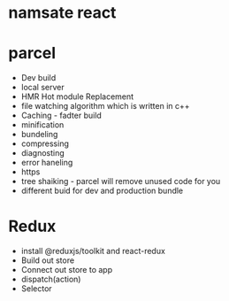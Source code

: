 # namsate react


# parcel
- Dev build
- local server
- HMR Hot module Replacement
- file watching algorithm which is written in c++
- Caching - fadter build
- minification
- bundeling 
- compressing 
- diagnosting
- error haneling 
- https
- tree shaiking - parcel will remove unused code for you
- different buid for dev and production bundle


# Redux

- install @reduxjs/toolkit and react-redux
- Build out store
- Connect out store to app
- dispatch(action)
- Selector